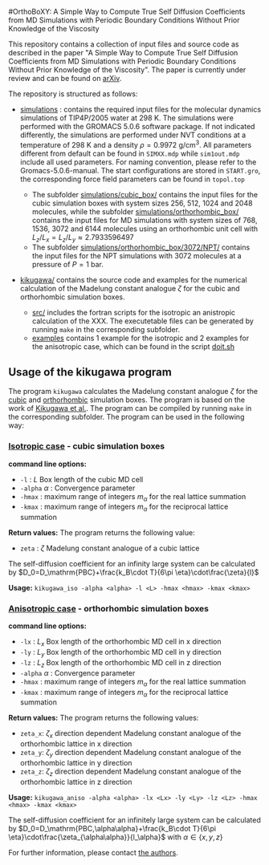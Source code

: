 #OrthoBoXY: A Simple Way to Compute True Self Diffusion Coefficients from MD Simulations with Periodic Boundary Conditions Without Prior Knowledge of the Viscosity

This repository contains a collection of input files and source code as described in the paper "A Simple Way to Compute True Self Diffusion Coefficients from MD Simulations with Periodic Boundary Conditions Without Prior Knowledge of the Viscosity". The paper is currently under review and can be found on [arXiv](https://arxiv.org/abs/2307.01591).

The repository is structured as follows:
- [simulations](simulations/) : contains the required input files for the molecular dynamics simulations of TIP4P/2005 water at 298 K. The simulations were performed with the GROMACS 5.0.6 software package. If not indicated differently, the simulations are performed under NVT conditions at a temperature of 298 K and a density $\rho=0.9972$ g/cm$^3$. All parameters different from default can be found in `SIMXX.mdp` while `sim1out.mdp` include all used parameters. For naming convention, please refer to the Gromacs-5.0.6-manual. The start configurations are stored in `START.gro`, the corresponding force field parameters can be found in `topol.top`
    - The subfolder [simulations/cubic_box/](simulations/cubic_box/) contains the input files for the cubic simulation boxes with system sizes 256, 512, 1024 and 2048 molecules, while the subfolder [simulations/orthorhombic_box/](simulations/orthorhombic_box/) contains the input files for MD simulations with system sizes of 768, 1536, 3072 and 6144 molecules using an orthorhombic unit cell with $L_z/L_x=L_z/L_y\approx 2.7933596497$
  - The subfolder [simulations/orthorhombic_box/3072/NPT/](simulations/orthorhombic_box/3072/NPT/) contains the input files for the NPT simulations with 3072 molecules at a pressure of $P=1$ bar.

- [kikugawa/](kikugawa/) contains the source code and examples for the numerical calculation of the Madelung constant analogue $\zeta$ for the cubic and orthorhombic simulation boxes.
  - [src/](kikugawa/src) includes the fortran scripts for the isotropic an anistropic calculation of the XXX. The executetable files can be generated by running `make` in the corresponding subfolder.
  - [examples](kikugawa/examples/) contains 1 example for the isotropic and 2 examples for the anisotropic case, which can be found in the script [doit.sh](kikugawa/examples/doit.sh)
## Usage of the kikugawa program
The program `kikugawa` calculates the Madelung constant analogue $\zeta$ for the [cubic](kikugawa/src/kikugawa_iso.f) and [orthorhombic](kikugawa/src/kikugawa_aniso.f) simulation boxes. The program is based on the work of [Kikugawa et al.](https://pubs.aip.org/aip/jcp/article/143/2/024507/825372/Hydrodynamic-consideration-of-the-finite-size). The program can be compiled by running `make` in the corresponding subfolder. The program can be used in the following way:
### [Isotropic case](kikugawa/src/kikugawa_iso.f) - cubic simulation boxes
**command line options:**
-   `-l` : $L$ Box length of the cubic MD cell
-   `-alpha` $\alpha$ : Convergence parameter
-   `-hmax` : maximum range of integers $m_\alpha$ for the real lattice summation
-   `-kmax` : maximum range of integers $m_\alpha$ for the reciprocal lattice summation

**Return values:** The program returns the following value:
- `zeta` : $\zeta$ Madelung constant analogue of a cubic lattice

The self-diffusion coefficient for an infinity large system can be calculated by
$D_0=D_\mathrm{PBC}+\frac{k_B\cdot T}{6\pi \eta}\cdot\frac{\zeta}{l}$
  
**Usage:** `kikugawa_iso -alpha <alpha> -l <L> -hmax <hmax> -kmax <kmax>`

### [Anisotropic case](kikugawa/src/kikugawa_aniso.f) - orthorhombic simulation boxes

**command line options:**
-   `-lx` : $L_x$ Box length of the orthorhombic MD cell in x direction
-   `-ly` : $L_y$ Box length of the orthorhombic MD cell in y direction
-   `-lz` : $L_z$ Box length of the orthorhombic MD cell in z direction
-   `-alpha` $\alpha$ : Convergence parameter
-   `-hmax` : maximum range of integers $m_\alpha$ for the real lattice summation
-   `-kmax` : maximum range of integers $m_\alpha$ for the reciprocal lattice summation


**Return values:** The program returns the following values:
- `zeta_x`: $\zeta_x$ direction dependent Madelung constant analogue of the orthorhombic lattice in x direction
- `zeta_y`: $\zeta_y$ direction dependent Madelung constant analogue of the orthorhombic lattice in y direction
- `zeta_z`: $\zeta_z$ direction dependent Madelung constant analogue of the orthorhombic lattice in z direction

**Usage:** `kikugawa_aniso -alpha <alpha> -lx <Lx> -ly <Ly> -lz <Lz> -hmax <hmax> -kmax <kmax>`

The self-diffusion coefficient for an infinitely large system can be calculated by
$D_0=D_\mathrm{PBC,\alpha\alpha}+\frac{k_B\cdot T}{6\pi \eta}\cdot\frac{\zeta_{\alpha\alpha}}{l_\alpha}$ with $\alpha \in \{x,y,z\}$




For further information, please contact [the authors](mailto:dietmar.pascheck@uni-rostock.de).
